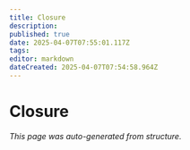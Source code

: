 ```yaml
---
title: Closure
description: 
published: true
date: 2025-04-07T07:55:01.117Z
tags: 
editor: markdown
dateCreated: 2025-04-07T07:54:58.964Z
---
```


# Closure

*This page was auto-generated from structure.*